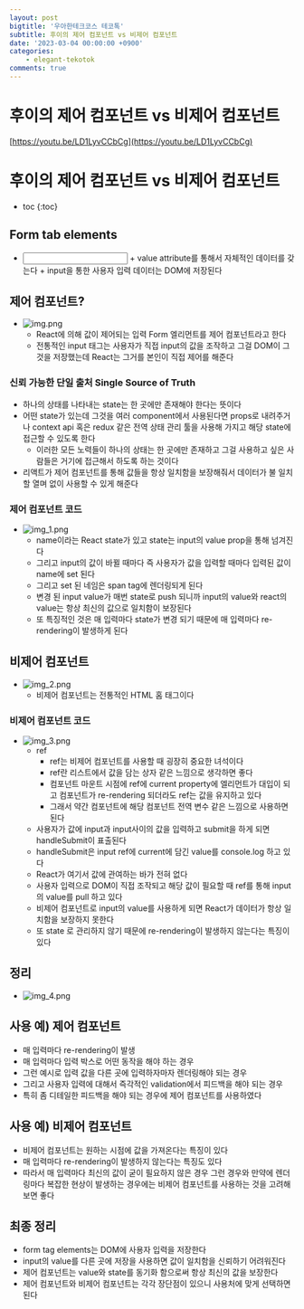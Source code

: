 ```yaml
---
layout: post
bigtitle: '우아한테크코스 테코톡'
subtitle: 후이의 제어 컴포넌트 vs 비제어 컴포넌트
date: '2023-03-04 00:00:00 +0900'
categories:
    - elegant-tekotok
comments: true
---
```


# 후이의 제어 컴포넌트 vs 비제어 컴포넌트
[https://youtu.be/LD1LyvCCbCg](https://youtu.be/LD1LyvCCbCg)

# 후이의 제어 컴포넌트 vs 비제어 컴포넌트
* toc
{:toc}

## Form tab elements
+ <input type = 'text' />
  + value attribute를 통해서 자체적인 데이터를 갖는다
  + input을 통한 사용자 입력 데이터는 DOM에 저장된다

## 제어 컴포넌트?
+ ![img.png](../../../assets/img/elegant-tekotok/HUI-ControlComponents-VS-UncontrolledComponents.png)
  + React에 의해 값이 제어되는 입력 Form 엘리먼트를 제어 컴포넌트라고 한다
  + 전통적인 input 태그는 사용자가 직접 input의 값을 조작하고 그걸 DOM이 그것을 저장했는데 React는 그거를 본인이 직접 제어를 해준다

### 신뢰 가능한 단일 출처 Single Source of Truth
+ 하나의 상태를 나타내는 state는 한 곳에만 존재해야 한다는 뜻이다
+ 어떤 state가 있는데 그것을 여러 component에서 사용된다면 props로 내려주거나 context api 혹은 redux 같은 전역 상태 관리 툴을 사용해 가지고 해당 state에 접근할 수 있도록 한다
  + 이러한 모든 노력들이 하나의 상태는 한 곳에만 존재하고 그걸 사용하고 싶은 사람들은 거기에 접근해서 하도록 하는 것이다
+ 리액트가 제어 컴포넌트를 통해 값들을 항상 일치함을 보장해줘서 데이터가 불 일치할 열며 없이 사용할 수 있게 해준다 

### 제어 컴포넌트 코드 
+ ![img_1.png](../../../assets/img/elegant-tekotok/HUI-ControlComponents-VS-UncontrolledComponents2.png)
  + name이라는 React state가 있고 state는 input의 value prop을 통해 넘겨진다
  + 그리고 input의 값이 바뀔 때마다 즉 사용자가 값을 입력할 때마다 입력된 값이 name에 set 된다 
  + 그리고 set 된 네임은 span tag에 렌더링되게 된다 
  + 변경 된 input value가 매번 state로 push 되니까 input의 value와 react의 value는 항상 최신의 값으로 일치함이 보장된다
  + 또 특징적인 것은 매 입력마다 state가 변경 되기 때문에 매 입력마다 re-rendering이 발생하게 된다

## 비제어 컴포넌트 
+ ![img_2.png](../../../assets/img/elegant-tekotok/HUI-ControlComponents-VS-UncontrolledComponents3.png)
  + 비제어 컴포넌트는 전통적인 HTML 홈 태그이다

### 비제어 컴포넌트 코드 
+ ![img_3.png](../../../assets/img/elegant-tekotok/HUI-ControlComponents-VS-UncontrolledComponents4.png)
  + ref
    + ref는 비제어 컴포넌트를 사용할 때 굉장히 중요한 녀석이다
    + ref란 리스트에서 값을 담는 상자 같은 느낌으로 생각하면 좋다
    + 컴포넌트 마운트 시점에 ref에 current property에 엘리먼트가 대입이 되고 컴포넌트가 re-rendering 되더라도 ref는 값을 유지하고 있다
    + 그래서 약간 컴포넌트에 해당 컴포넌트 전역 변수 같은 느낌으로 사용하면 된다
  + 사용자가 값에 input과 input사이의 값을 입력하고 submit을 하게 되면 handleSubmit이 표출된다
  + handleSubmit은 input ref에 current에 담긴 value를 console.log 하고 있다
  + React가 여기서 값에 관여하는 바가 전혀 없다
  + 사용자 입력으로 DOM이 직접 조작되고 해당 값이 필요할 때 ref를 통해 input의 value를 pull 하고 있다
  + 비제어 컴포넌트로 input의 value를 사용하게 되면 React가 데이터가 항상 일치함을 보장하지 못한다
  + 또 state 로 관리하지 않기 때문에 re-rendering이 발생하지 않는다는 특징이 있다

## 정리
+ ![img_4.png](../../../assets/img/elegant-tekotok/HUI-ControlComponents-VS-UncontrolledComponents5.png)

## 사용 예) 제어 컴포넌트 
+ 매 입력마다 re-rendering이 발생
+ 매 입력마다 입력 박스로 어떤 동작을 해야 하는 경우
+ 그런 예시로 입력 값을 다른 곳에 입력하자마자 렌더링해야 되는 경우
+ 그리고 사용자 입력에 대해서 즉각적인 validation에서 피드백을 해야 되는 경우
+ 특히 좀 디테일한 피드백을 해야 되는 경우에 제어 컴포넌트를 사용하였다

## 사용 예) 비제어 컴포넌트
+ 비제어 컴포넌트는 원하는 시점에 값을 가져온다는 특징이 있다
+ 매 입력마다 re-rendering이 발생하지 않는다는 특징도 있다
+ 따라서 매 입력마다 최신의 값이 굳이 필요하지 않은 경우 그런 경우와 만약에 렌더링마다 복잡한 현상이 발생하는 경우에는 비제어 컴포넌트를 사용하는 것을 고려해보면 좋다

## 최종 정리
+ form tag elements는 DOM에 사용자 입력을 저장한다
+ input의 value를 다른 곳에 저장을 사용하면 값이 일치함을 신뢰하기 어려워진다
+ 제어 컴포넌트는 value와 state를 동기화 함으로써 항상 최신의 값을 보장한다
+ 제어 컴포넌트와 비제어 컴포넌트는 각각 장단점이 있으니 사용처에 맞게 선택하면 된다

